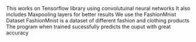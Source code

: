 This works on Tensorflow library using convolutuinal neural networks
It also includes Maxpooling layers for better results
We use the FashionMnist Dataset 
FashionMnist is a dataset of different fashion and clothing products
The program when trained sucessfully predicts the ouput with great accuracy
